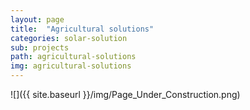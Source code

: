 ```yaml
---
layout: page
title:  "Agricultural solutions"
categories: solar-solution
sub: projects
path: agricultural-solutions
img: agricultural-solutions
---
```


![]({{ site.baseurl }}/img/Page_Under_Construction.png)


